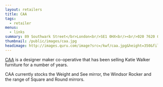 ```yaml
---
layout: retailers
title: CAA
tags:
  - retailer
menus:
  - links
summary: 89 Southwark Street</br>London<br/>SE1 0HX<br/><br/>020 7620 0086
thumbnail: /public/images/caa.jpg
headimage: http://images.quru.com/image?src=/kwf/caa.jpg&height=350&fill=%23ffffff&strip=1
---
```

[CAA](http://caa.org.uk) is a designer maker co-operative that has been selling Katie Walker furniture for a number of years.

CAA currently stocks the Weight and See mirror,  the Windsor Rocker and the range of Square and Round mirrors.
